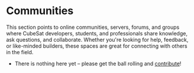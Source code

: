 # Communities

This section points to online communities, servers, forums, and groups where CubeSat developers, students, and professionals share knowledge, ask questions, and collaborate. Whether you're looking for help, feedback, or like-minded builders, these spaces are great for connecting with others in the field.

- There is nothing here yet – please get the ball rolling and [contribute](../contributing.md)!